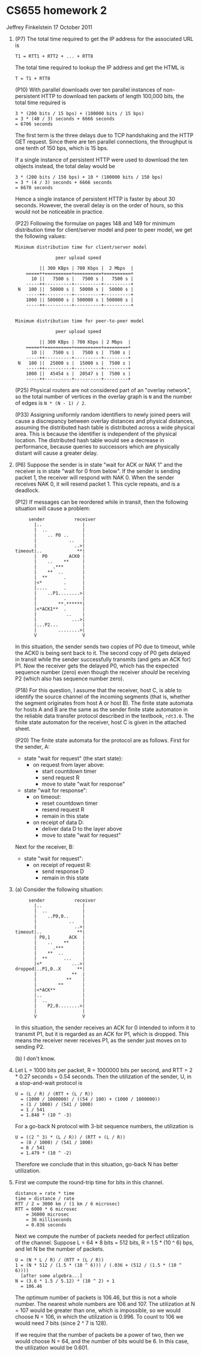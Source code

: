 # CS655 homework 2 #

Jeffrey Finkelstein
17 October 2011

1. (P7) The total time required to get the IP address for the associated URL is

       T1 = RTT1 + RTT2 + ... + RTT8

   The total time required to lookup the IP address and get the HTML is

       T = T1 + RTT0

   (P10) With parallel downloads over ten parallel instances of non-persistent
   HTTP to download ten packets of length 100,000 bits, the total time required
   is

       3 * (200 bits / 15 bps) + (100000 bits / 15 bps)
       = 3 * (40 / 3) seconds + 6666 seconds
       = 6706 seconds

   The first term is the three delays due to TCP handshaking and the HTTP GET
   request. Since there are ten parallel connections, the throughput is one
   tenth of 150 bps, which is 15 bps.

   If a single instance of persistent HTTP were used to download the ten
   objects instead, the total delay would be

       3 * (200 bits / 150 bps) + 10 * (100000 bits / 150 bps)
       = 3 * (4 / 3) seconds + 6666 seconds
       = 6670 seconds

   Hence a single instance of persistent HTTP is faster by about 30
   seconds. However, the overall delay is on the order of hours, so this would
   not be noticeable in practice.

   (P22) Following the formulae on pages 148 and 149 for minimum distribution
   time for client/server model and peer to peer model, we get the following
   values:
   
       Minimum distribution time for client/server model

                      peer upload speed

                || 300 KBps | 700 Kbps |  2 Mbps  |
           =====++==========+==========+==========+
             10 ||   7500 s |   7500 s |   7500 s |
           -----++----------+----------+----------+
        N   100 ||  50000 s |  50000 s |  50000 s |
           -----++----------+----------+----------+
           1000 || 500000 s | 500000 s | 500000 s |
           -----++----------+----------+----------+

   
       Minimum distribution time for peer-to-peer model

                      peer upload speed

                || 300 KBps | 700 Kbps | 2 Mbps  |
           =====++==========+==========+=========+
             10 ||   7500 s |   7500 s |  7500 s |
           -----++----------+----------+---------+
        N   100 ||  25000 s |  15000 s |  7500 s |
           -----++----------+----------+---------+
           1000 ||  45454 s |  20547 s |  7500 s |
           -----++----------+----------+---------+

   (P25) Physical routers are not considered part of an "overlay network", so
   the total number of vertices in the overlay graph is `N` and the number of
   edges is `N * (N - 1) / 2`.

   (P33) Assigning uniformly random identifiers to newly joined peers will
   cause a discrepancy between overlay distances and physical distances,
   assuming the distributed hash table is distributed across a wide physical
   area. This is because the identifier is independent of the physical
   location. The distributed hash table would see a decrease in performance,
   because queries to successors which are physically distant will cause a
   greater delay.

2. (P6) Suppose the sender is in state "wait for ACK or NAK 1" and the receiver
   is in state "wait for 0 from below". If the sender is sending packet 1, the
   receiver will respond with NAK 0. When the sender receives NAK 0, it will
   resend packet 1. This cycle repeats, and is a deadlock.

   (P12) If messages can be reordered while in transit, then the following
   situation will cause a problem:
   
            sender           receiver
              |..               |
              |  ..             |
              |    .. P0 ..     |
              |            ..   |
              |              ..>|
       timeout|..             **|
              |  P0        ACK0 |
              |    ..    **     |
              |      .***       |
              |    **  ..       |
              |  **      .      |
              |<*        .      |
              |....      .      |
              |    ..P1........>|
              |          .      |
              |        **.******|
              |<*ACK1**  .      |
              |           ..    |
              |             ...>|
              |...P2...         |
              |        ........>|
              V                 V

   In this situation, the sender sends two copies of P0 due to timeout, while
   the ACK0 is being sent back to it. The second copy of P0 gets delayed in
   transit while the sender successfully transmits (and gets an ACK for)
   P1. Now the receiver gets the delayed P0, which has the expected sequence
   number (zero) even though the receiver *should* be receiving P2 (which also
   has sequence number zero).

   (P18) For this question, I assume that the receiver, host C, is able to
   identify the source channel of the incoming segments (that is, whether the
   segment originates from host A or host B). The finite state automata for
   hosts A and B are the same as the sender finite state automaton in the
   reliable data transfer protocol described in the textbook, `rdt3.0`. The
   finite state automaton for the receiver, host C is given in the attached
   sheet.

   (P20) The finite state automata for the protocol are as follows. First for
   the sender, A:

   * state "wait for request" (the start state):
     - on request from layer above:
       + start countdown timer
       + send request R
       + move to state "wait for response"
   * state "wait for response":
     - on timeout:
       + reset countdown timer
       + resend request R
       + remain in this state
     - on receipt of data D:
       + deliver data D to the layer above
       + move to state "wait for request"

   Next for the receiver, B:

   * state "wait for request":
     - on receipt of request R:
       + send response D
       + remain in this state

3. (a) Consider the following situation:

            sender           receiver
              |..               |
              |  ..             |
              |    ..P0,0..     |
              |            ..   |
              |              ..>|
       timeout|..             **|
              | P0,1       ACK  |
              |    ..    **     |
              |      .***       |
              |    **  ..       |
              |  **      ...    |
              |<*           ...>|
       dropped|..P1,0..X      **|
              |             **  |
              |           **    |
              |        **       |
              |<*ACK**          |
              |..               |
              |  ..             |
              |    P2,0........>|
              |                 |
              V                 V

   In this situation, the sender receives an ACK for 0 intended to inform it to
   transmit P1, but it is regarded as an ACK for P1, which is dropped. This
   means the receiver never receives P1, as the sender just moves on to sending
   P2.

   (b) I don't know.

4. Let L = 1000 bits per packet, R = 1000000 bits per second, and RTT = 2 *
   0.27 seconds = 0.54 seconds. Then the utilization of the sender, U, in a
   stop-and-wait protocol is

       U = (L / R) / (RTT + (L / R))
         = (1000 / 1000000) / ((54 / 100) + (1000 / 1000000))
         = (1 / 1000) / (541 / 1000)
         = 1 / 541
         = 1.848 * (10 ^ -3)

   For a go-back N protocol with 3-bit sequence numbers, the utilization is

       U = ((2 ^ 3) * (L / R)) / (RTT + (L / R))
         = (8 / 1000) / (541 / 1000)
         = 8 / 541
         = 1.479 * (10 ^ -2)

   Therefore we conclude that in this situation, go-back N has better
   utilization.

5. First we compute the round-trip time for bits in this channel.

       distance = rate * time
       time = distance / rate
       RTT / 2 = 3000 km / (1 km / 6 microsec)
       RTT = 6000 * 6 microsec
           = 36000 microsec
           = 36 milliseconds
           = 0.036 seconds

   Next we compute the number of packets needed for perfect utilization of the
   channel. Suppose L = 64 * 8 bits = 512 bits, R = 1.5 * (10 ^ 6) bps, and let
   N be the number of packets.

       U = (N * L / R) / (RTT + (L / R))
       1 = (N * 512 / (1.5 * (10 ^ 6))) / (.036 + (512 / (1.5 * (10 ^ 6))))
         [after some algebra...]
       N = (3.6 * 1.5 / 5.12) * (10 ^ 2) + 1
         = 106.46

   The optimum number of packets is 106.46, but this is not a whole number. The
   nearest whole numbers are 106 and 107. The utilization at N = 107 would be
   greater than one, which is impossible, so we would choose N = 106, in which
   the utilization is 0.996. To count to 106 we would need 7 bits (since 2 ^ 7
   is 128).

   If we require that the number of packets be a power of two, then we would
   choose N = 64, and the number of bits would be 6. In this case, the
   utilization would be 0.601.
